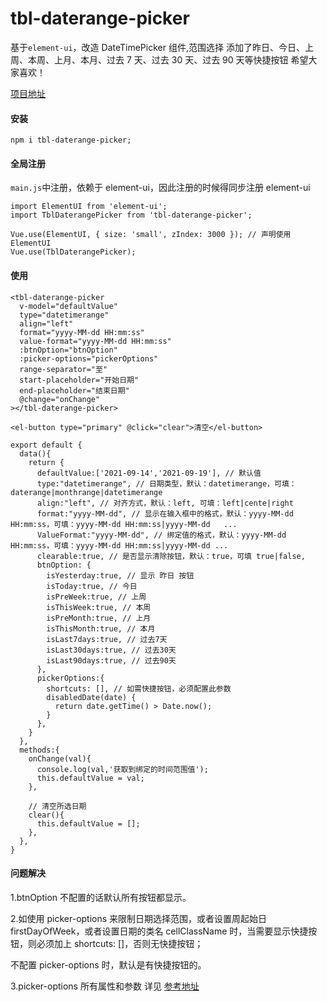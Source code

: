 <!--
 * @Author: dxx
 * @Email: dingxixi@techbloom.net
 * @Date: 2021-08-24 16:41:09
 * @LastEditors: dxx
 * @LastEditTime: 2022-11-30 14:45:07
-->

# tbl-daterange-picker

基于`element-ui`，改造 DateTimePicker 组件,范围选择
添加了昨日、今日、上周、本周、上月、本月、过去 7 天、过去 30 天、过去 90 天等快捷按钮
希望大家喜欢！

[项目地址](https://github.com/Dspecial/tbl-daterange-picker.git)

#### 安装

```
npm i tbl-daterange-picker;
```

#### 全局注册

`main.js`中注册，依赖于 element-ui，因此注册的时候得同步注册 element-ui

```
import ElementUI from 'element-ui';
import TblDaterangePicker from 'tbl-daterange-picker';

Vue.use(ElementUI, { size: 'small', zIndex: 3000 }); // 声明使用ElementUI
Vue.use(TblDaterangePicker);
```

#### 使用

```
<tbl-daterange-picker
  v-model="defaultValue"
  type="datetimerange"
  align="left"
  format="yyyy-MM-dd HH:mm:ss"
  value-format="yyyy-MM-dd HH:mm:ss"
  :btnOption="btnOption"
  :picker-options="pickerOptions"
  range-separator="至"
  start-placeholder="开始日期"
  end-placeholder="结束日期"
  @change="onChange"
></tbl-daterange-picker>

<el-button type="primary" @click="clear">清空</el-button>

export default {
  data(){
    return {
      defaultValue:['2021-09-14','2021-09-19'], // 默认值
      type:"datetimerange", // 日期类型，默认：datetimerange，可填：daterange|monthrange|datetimerange
      align:"left", // 对齐方式，默认：left, 可填：left|cente|right
      format:"yyyy-MM-dd", // 显示在输入框中的格式，默认：yyyy-MM-dd HH:mm:ss，可填：yyyy-MM-dd HH:mm:ss|yyyy-MM-dd   ...
      ValueFormat:"yyyy-MM-dd", // 绑定值的格式，默认：yyyy-MM-dd HH:mm:ss，可填：yyyy-MM-dd HH:mm:ss|yyyy-MM-dd ...
      clearable:true, // 是否显示清除按钮，默认：true，可填 true|false,
      btnOption: {
        isYesterday:true, // 显示 昨日 按钮
        isToday:true, // 今日
        isPreWeek:true, // 上周
        isThisWeek:true, // 本周
        isPreMonth:true, // 上月
        isThisMonth:true, // 本月
        isLast7days:true, // 过去7天
        isLast30days:true, // 过去30天
        isLast90days:true, // 过去90天
      },
      pickerOptions:{
        shortcuts: [], // 如需快捷按钮，必须配置此参数
        disabledDate(date) {
          return date.getTime() > Date.now();
        }
      },
    }
  },
  methods:{
    onChange(val){
      console.log(val,'获取到绑定的时间范围值');
      this.defaultValue = val;
    },

    // 清空所选日期
    clear(){
      this.defaultValue = [];
    },
  },
}

```

#### 问题解决

1.btnOption 不配置的话默认所有按钮都显示。

2.如使用 picker-options 来限制日期选择范围，或者设置周起始日 firstDayOfWeek，或者设置日期的类名 cellClassName 时，当需要显示快捷按钮，则必须加上 shortcuts: []，否则无快捷按钮；

不配置 picker-options 时，默认是有快捷按钮的。

3.picker-options 所有属性和参数 详见 [参考地址](https://element.eleme.cn/#/zh-CN/component/datetime-picker#picker-options)
